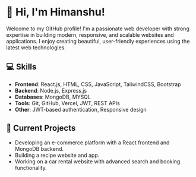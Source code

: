 # 👋 Hi, I'm Himanshu!

Welcome to my GitHub profile! I'm a passionate web developer with strong expertise in building modern, responsive, and scalable websites and applications. I enjoy creating beautiful, user-friendly experiences using the latest web technologies.

## 💻 Skills

- **Frontend**: React.js, HTML, CSS, JavaScript, TailwindCSS, Bootstrap
- **Backend**: Node.js, Express.js
- **Databases**: MongoDB, MYSQL
- **Tools**: Git, GitHub, Vercel, JWT, REST APIs
- **Other**: JWT-based authentication, Responsive design

## 🌱 Current Projects

- Developing an e-commerce platform with a React frontend and MongoDB backend.
- Building a recipe website and app.
- Working on a car rental website with advanced search and booking functionality.


<!---
Himanshu-0001-t/Himanshu-0001-t is a ✨ special ✨ repository because its `README.md` (this file) appears on your GitHub profile.
You can click the Preview link to take a look at your changes.
--->
